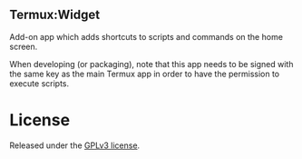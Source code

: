 Termux:Widget
-------------
Add-on app which adds shortcuts to scripts and commands on the home screen.

When developing (or packaging), note that this app needs to be signed with the same key as the main Termux app in order to have the permission to execute scripts.

License
=======
Released under the [GPLv3 license](http://www.gnu.org/licenses/gpl-3.0.en.html).
